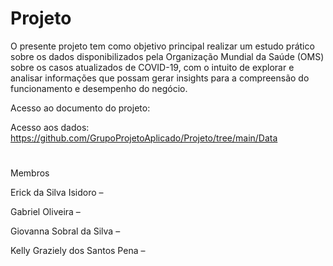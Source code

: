 # Projeto
O presente projeto tem como objetivo principal realizar um estudo prático sobre os dados disponibilizados pela Organização Mundial da Saúde (OMS) sobre os casos atualizados de COVID-19, com o intuito de explorar e analisar informações que possam gerar insights para a compreensão do funcionamento e desempenho do negócio.



Acesso ao documento do projeto: 

Acesso aos dados: https://github.com/GrupoProjetoAplicado/Projeto/tree/main/Data
#
Membros

Erick da Silva Isidoro – 

Gabriel Oliveira – 

Giovanna Sobral da Silva – 

Kelly Graziely dos Santos Pena – 
